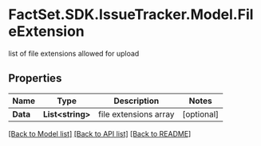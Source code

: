 # FactSet.SDK.IssueTracker.Model.FileExtension
list of file extensions allowed for upload

## Properties

Name | Type | Description | Notes
------------ | ------------- | ------------- | -------------
**Data** | **List&lt;string&gt;** | file extensions array | [optional] 

[[Back to Model list]](../README.md#documentation-for-models) [[Back to API list]](../README.md#documentation-for-api-endpoints) [[Back to README]](../README.md)

